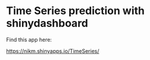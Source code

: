 # Time Series prediction with shinydashboard

Find this app here: 

https://nikm.shinyapps.io/TimeSeries/

